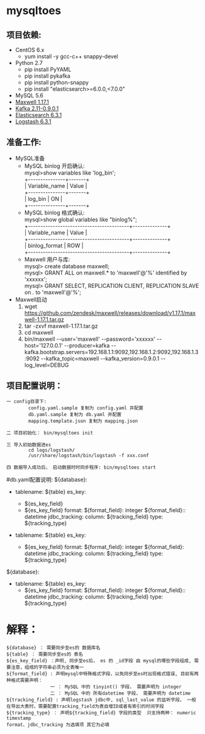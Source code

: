 mysqltoes
====
## 项目依赖:
* CentOS 6.x
  * yum install -y gcc-c++ snappy-devel
* Python 2.7
  * pip install PyYAML
  * pip install pykafka
  * pip install python-snappy
  * pip install "elasticsearch>=6.0.0,<7.0.0"
* MySQL 5.6
* [Maxwell 1.17.1](https://github.com/zendesk/maxwell)
* [Kafka 2.11-0.9.0.1](https://archive.apache.org/dist/kafka/0.9.0.1/kafka_2.11-0.9.0.1.tgz)
* [Elasticsearch 6.3.1](https://artifacts.elastic.co/downloads/elasticsearch/elasticsearch-6.3.1.rpm)
* [Logstash 6.3.1](https://artifacts.elastic.co/downloads/logstash/logstash-6.3.1.rpm)

## 准备工作:
* MySQL准备
   * MySQL binlog 开启确认:<br>
        mysql>show variables like 'log_bin';<br>
        +---------------+-------+<br>
        | Variable_name | Value |<br>
        +---------------+-------+<br>
        | log_bin       | ON    |<br>
        +---------------+-------+<br>
   * MySQL binlog 格式确认:<br>
        mysql>show global variables like "binlog%";<br>
        +-----------------------------------------+--------------+<br>
        | Variable_name                           | Value        |<br>
        +-----------------------------------------+--------------+<br>
        | binlog_format                           | ROW          |<br>
        +-----------------------------------------+--------------+<br>
   * Maxwell 用户与库:<br>
        mysql> create database maxwell;<br>
        mysql> GRANT ALL on maxwell.* to 'maxwell'@'%' identified by 'xxxxxx';<br>
        mysql> GRANT SELECT, REPLICATION CLIENT, REPLICATION SLAVE on *.* to 'maxwell'@'%';<br>
* Maxwell启动
    1. wget https://github.com/zendesk/maxwell/releases/download/v1.17.1/maxwell-1.17.1.tar.gz
    2. tar -zxvf maxwell-1.17.1.tar.gz
    3. cd maxwell
    4. bin/maxwell --user='maxwell' --password='xxxxxx' --host='127.0.0.1' --producer=kafka --kafka.bootstrap.servers=192.168.1.1:9092,192.168.1.2:9092,192.168.1.3:9092 --kafka_topic=maxwell --kafka_version=0.9.0.1 --log_level=DEBUG

## 项目配置说明：
    一 config目录下:
            config.yaml.sample 复制为 config.yaml 并配置
            db.yaml.sample 复制为 db.yaml 并配置
            mapping.template.json 复制为 mapping.json

    二 项目初始化： bin/mysqltoes init

    三 导入初始数据进es
            cd logs/logstash/
            /usr/share/logstash/bin/logstash -f xxx.conf

    四 数据导入成功后， 启动数据时时同步程序: bin/mysqltoes start


#db.yaml配置说明:
${database}:
  - tablename: ${table}
    es_key:
      - ${es_key_field}
      - ${es_key_field}
    format:
      ${format_field}: integer
      ${format_field}:: datetime
    jdbc_tracking:
      column: ${tracking_field}
      type: ${tracking_type}

  - tablename: ${table}
    es_key:
      - ${es_key_field}
    format:
      ${format_field}: integer
      ${format_field}: datetime
    jdbc_tracking:
      column: ${tracking_field}
      type: ${tracking_type}

${database}:
  - tablename: ${table}
    es_key:
      - ${es_key_field}
    format:
      ${format_field}: integer
      ${format_field}:: datetime
    jdbc_tracking:
      column: ${tracking_field}
      type: ${tracking_type}

# 解释：
    ${database} ： 需要同步至es的 数据库名
    ${table} ： 需要同步至es的 表名
    ${es_key_field} ：声明, 同步至es后， es 的 _id字段 由 mysql的哪些字段组成, 需要注意，组成的字符串必须为全表唯一
    ${format_field} : 声明mysql中特殊格式字段，以免同步至es时出现格式错误, 目前有两种格式需要声明：
                    一 ： MySQL 中的 tinyint() 字段， 需要声明为 integer
                    二 ： MySQL 中的 所有datetime 字段， 需要声明为 datetime
    ${tracking_field} : 声明logstash jdbc中, sql_last_value 的监听字段， 一般在导出大表时，需要配置tracking_field为表自增ID或者有索引的时间字段
    ${tracking_type} ： 声明${tracking_field} 字段的类型  只支持两种： numeric timestamp
    format、jdbc_tracking 为选填项 其它为必填


